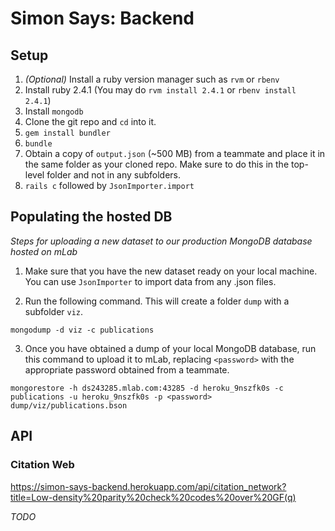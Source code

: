# Simon Says: Backend

## Setup

1. _(Optional)_ Install a ruby version manager such as `rvm` or `rbenv`
1. Install ruby 2.4.1 (You may do `rvm install 2.4.1` or `rbenv install 2.4.1`)
1. Install `mongodb`
1. Clone the git repo and `cd` into it.
1. `gem install bundler`
1. `bundle`
1. Obtain a copy of `output.json` (~500 MB) from a teammate and place it in the same folder as your cloned repo. Make sure to do this in the top-level folder and not in any subfolders.
1. `rails c` followed by `JsonImporter.import`


## Populating the hosted DB

_Steps for uploading a new dataset to our production MongoDB database hosted on mLab_

1. Make sure that you have the new dataset ready on your local machine. You can use `JsonImporter` to import data from any .json files.

2. Run the following command. This will create a folder `dump` with a subfolder `viz`.
```
mongodump -d viz -c publications
```

3. Once you have obtained a dump of your local MongoDB database, run this command to upload it to mLab, replacing `<password>` with the appropriate password obtained from a teammate.
```
mongorestore -h ds243285.mlab.com:43285 -d heroku_9nszfk0s -c publications -u heroku_9nszfk0s -p <password> dump/viz/publications.bson
```


## API

### Citation Web
https://simon-says-backend.herokuapp.com/api/citation_network?title=Low-density%20parity%20check%20codes%20over%20GF(q)

_TODO_
